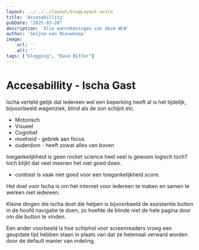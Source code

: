 ```yaml
---
layout: ../../../layout/blogLayout.astro
title: 'Accesabillity'
pubDate: "2025-03-28"
description: 'Alle aantekeningen van deze WLW'
author: 'Seijno van Nieuwkoop'
image:
    url: ''
    alt: ''
tags: ["blogging", "Dave Bitter"]
---
```

# Accesabillity - Ischa Gast
Ischa verteld gelijk dat iedereen wel een beperking heeft al is het tijdelijk, bijvoorbeeld wagenziek, blind als de zon schijnt etc.

- Motorisch
- Visueel
- Cognitief
- moeheid - gebrek aan focus
- ouderdom - heeft zowat alles van boven

toegankelijkheid is geen rocket science heel veel is gewoon logisch toch? toch blijkt dat veel mesnen het niet goed doen.

- contrast is vaak niet goed voor een toegankelijkheid score.

Het doel  voor Ischa is om het internet voor iedereen te maken en samen te werken met iedereen.

Kleine dingen die Ischa doet die helpen is bijvoorbeeld de assistentie button in de hoofd navigatie te doen, zo hoefde de blinde niet de hele pagina door om die button te vinden.

Een ander voorbeeld is hoe schiphol voor screenreaders vroeg een geupdate tijd hebben staan in plaats van dat ze helemaal verward worden door de default manier van indeling.